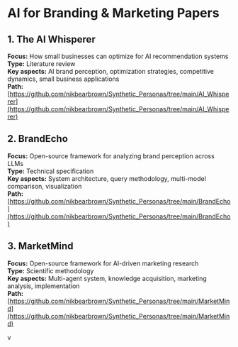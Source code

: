 # AI for Branding & Marketing Papers



## 1. The AI Whisperer
**Focus:** How small businesses can optimize for AI recommendation systems  
**Type:** Literature review  
**Key aspects:** AI brand perception, optimization strategies, competitive dynamics, small business applications  
**Path:** [https://github.com/nikbearbrown/Synthetic_Personas/tree/main/AI_Whisperer](https://github.com/nikbearbrown/Synthetic_Personas/tree/main/AI_Whisperer)

## 2. BrandEcho
**Focus:** Open-source framework for analyzing brand perception across LLMs  
**Type:** Technical specification  
**Key aspects:** System architecture, query methodology, multi-model comparison, visualization  
**Path:** [https://github.com/nikbearbrown/Synthetic_Personas/tree/main/BrandEcho](https://github.com/nikbearbrown/Synthetic_Personas/tree/main/BrandEcho)

## 3. MarketMind
**Focus:** Open-source framework for AI-driven marketing research  
**Type:** Scientific methodology  
**Key aspects:** Multi-agent system, knowledge acquisition, marketing analysis, implementation  
**Path:** [https://github.com/nikbearbrown/Synthetic_Personas/tree/main/MarketMind](https://github.com/nikbearbrown/Synthetic_Personas/tree/main/MarketMind)


v

[]() 


